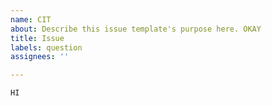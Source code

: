 ```yaml
---
name: CIT
about: Describe this issue template's purpose here. OKAY
title: Issue
labels: question
assignees: ''

---
```


```
HI
```
